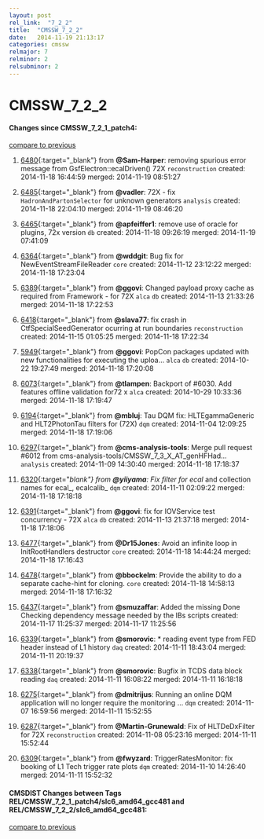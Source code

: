 ```yaml
---
layout: post
rel_link:  "7_2_2"
title:  "CMSSW_7_2_2"
date:   2014-11-19 21:13:17
categories: cmssw
relmajor: 7
relminor: 2
relsubminor: 2
---
```


# CMSSW_7_2_2
#### Changes since CMSSW_7_2_1_patch4:

[compare to previous](https://github.com/cms-sw/cmssw/compare/CMSSW_7_2_1_patch4...CMSSW_7_2_2)



1. [6480](http://github.com/cms-sw/cmssw/pull/6480){:target="_blank"}  from **@Sam-Harper**: removing spurious error message from GsfElectron::ecalDriven()  72X `reconstruction`  created: 2014-11-18 16:44:59 merged: 2014-11-19 08:51:27

2. [6485](http://github.com/cms-sw/cmssw/pull/6485){:target="_blank"}  from **@vadler**: 72X - fix `HadronAndPartonSelector` for unknown generators `analysis`  created: 2014-11-18 22:04:10 merged: 2014-11-19 08:46:20

3. [6465](http://github.com/cms-sw/cmssw/pull/6465){:target="_blank"}  from **@apfeiffer1**: remove use of oracle for plugins, 72x version `db`  created: 2014-11-18 09:26:19 merged: 2014-11-19 07:41:09

4. [6364](http://github.com/cms-sw/cmssw/pull/6364){:target="_blank"}  from **@wddgit**: Bug fix for NewEventStreamFileReader `core`  created: 2014-11-12 23:12:22 merged: 2014-11-18 17:23:04

5. [6389](http://github.com/cms-sw/cmssw/pull/6389){:target="_blank"}  from **@ggovi**: Changed payload proxy cache as required from Framework - for 72X `alca`  `db`  created: 2014-11-13 21:33:26 merged: 2014-11-18 17:22:53

6. [6418](http://github.com/cms-sw/cmssw/pull/6418){:target="_blank"}  from **@slava77**: fix crash in CtfSpecialSeedGenerator ocurring at run boundaries `reconstruction`  created: 2014-11-15 01:05:25 merged: 2014-11-18 17:22:34

7. [5949](http://github.com/cms-sw/cmssw/pull/5949){:target="_blank"}  from **@ggovi**: PopCon packages updated with new functionalities for executing the uploa... `alca`  `db`  created: 2014-10-22 19:27:49 merged: 2014-11-18 17:20:08

8. [6073](http://github.com/cms-sw/cmssw/pull/6073){:target="_blank"}  from **@tlampen**: Backport of #6030. Add features offline validation for72 x `alca`  created: 2014-10-29 10:33:36 merged: 2014-11-18 17:19:47

9. [6194](http://github.com/cms-sw/cmssw/pull/6194){:target="_blank"}  from **@mbluj**: Tau DQM fix: HLTEgammaGeneric and HLT2PhotonTau filters for (72X) `dqm`  created: 2014-11-04 12:09:25 merged: 2014-11-18 17:19:06

10. [6297](http://github.com/cms-sw/cmssw/pull/6297){:target="_blank"}  from **@cms-analysis-tools**: Merge pull request #6012 from cms-analysis-tools/CMSSW_7_3_X_AT_genHFHad... `analysis`  created: 2014-11-09 14:30:40 merged: 2014-11-18 17:18:37

11. [6320](http://github.com/cms-sw/cmssw/pull/6320){:target="_blank"}  from **@yiiyama**: Fix filter for ecal_ and collection names for ecal_, ecalcalib_ `dqm`  created: 2014-11-11 02:09:22 merged: 2014-11-18 17:18:18

12. [6391](http://github.com/cms-sw/cmssw/pull/6391){:target="_blank"}  from **@ggovi**: fix for IOVService test concurrency - 72X `alca`  `db`  created: 2014-11-13 21:37:18 merged: 2014-11-18 17:18:06

13. [6477](http://github.com/cms-sw/cmssw/pull/6477){:target="_blank"}  from **@Dr15Jones**: Avoid an infinite loop in InitRootHandlers destructor `core`  created: 2014-11-18 14:44:24 merged: 2014-11-18 17:16:43

14. [6478](http://github.com/cms-sw/cmssw/pull/6478){:target="_blank"}  from **@bbockelm**: Provide the ability to do a separate cache-hint for cloning. `core`  created: 2014-11-18 14:58:13 merged: 2014-11-18 17:16:32

15. [6437](http://github.com/cms-sw/cmssw/pull/6437){:target="_blank"}  from **@smuzaffar**: Added the missing Done Checking dependency message needed by the IBs scripts created: 2014-11-17 11:25:37 merged: 2014-11-17 11:25:56

16. [6339](http://github.com/cms-sw/cmssw/pull/6339){:target="_blank"}  from **@smorovic**: \* reading event type from FED header instead of L1 history `daq`  created: 2014-11-11 18:43:04 merged: 2014-11-11 20:19:37

17. [6338](http://github.com/cms-sw/cmssw/pull/6338){:target="_blank"}  from **@smorovic**: Bugfix in TCDS data block reading `daq`  created: 2014-11-11 16:08:22 merged: 2014-11-11 16:18:18

18. [6275](http://github.com/cms-sw/cmssw/pull/6275){:target="_blank"}  from **@dmitrijus**: Running an online DQM application will no longer require the monitoring ... `dqm`  created: 2014-11-07 16:59:56 merged: 2014-11-11 15:52:55

19. [6287](http://github.com/cms-sw/cmssw/pull/6287){:target="_blank"}  from **@Martin-Grunewald**: Fix of HLTDeDxFilter for 72X `reconstruction`  created: 2014-11-08 05:23:16 merged: 2014-11-11 15:52:44

20. [6309](http://github.com/cms-sw/cmssw/pull/6309){:target="_blank"}  from **@fwyzard**: TriggerRatesMonitor: fix booking of L1 Tech trigger rate plots `dqm`  created: 2014-11-10 14:26:40 merged: 2014-11-11 15:52:32

#### CMSDIST Changes between Tags REL/CMSSW_7_2_1_patch4/slc6_amd64_gcc481 and REL/CMSSW_7_2_2/slc6_amd64_gcc481:

[compare to previous](https://github.com/cms-sw/cmsdist/compare/REL/CMSSW_7_2_1_patch4/slc6_amd64_gcc481...REL/CMSSW_7_2_2/slc6_amd64_gcc481)


